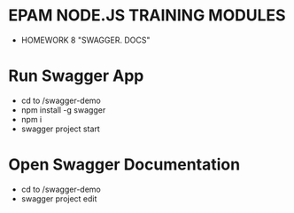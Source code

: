 # EPAM NODE.JS TRAINING MODULES
- HOMEWORK 8 "SWAGGER. DOCS"

# Run  Swagger App

- cd to /swagger-demo
- npm install -g swagger
- npm i
- swagger project start

# Open Swagger Documentation

- cd to /swagger-demo
- swagger project edit